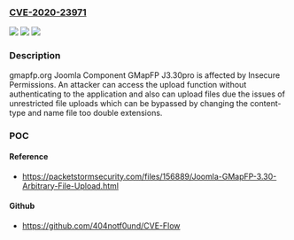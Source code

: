 ### [CVE-2020-23971](https://cve.mitre.org/cgi-bin/cvename.cgi?name=CVE-2020-23971)
![](https://img.shields.io/static/v1?label=Product&message=n%2Fa&color=blue)
![](https://img.shields.io/static/v1?label=Version&message=n%2Fa&color=blue)
![](https://img.shields.io/static/v1?label=Vulnerability&message=n%2Fa&color=brighgreen)

### Description

gmapfp.org Joomla Component GMapFP J3.30pro is affected by Insecure Permissions. An attacker can access the upload function without authenticating to the application and also can upload files due the issues of unrestricted file uploads which can be bypassed by changing the content-type and name file too double extensions.

### POC

#### Reference
- https://packetstormsecurity.com/files/156889/Joomla-GMapFP-3.30-Arbitrary-File-Upload.html

#### Github
- https://github.com/404notf0und/CVE-Flow

